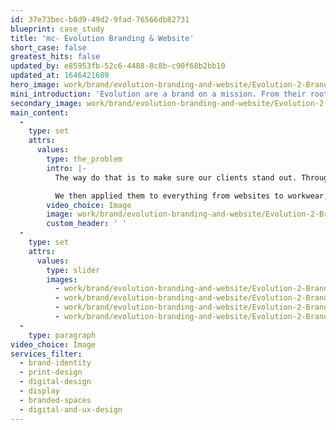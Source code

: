 ```yaml
---
id: 37e73bec-b8d9-49d2-9fad-76566db82731
blueprint: case_study
title: 'mc- Evolution Branding & Website'
short_case: false
greatest_hits: false
updated_by: e85953fb-52c6-4488-8c8b-c90f68b2bb10
updated_at: 1646421689
hero_image: work/brand/evolution-branding-and-website/Evolution-2-Brand-Full-Image-2732x1536-2.jpg
mini_introduction: 'Evolution are a brand on a mission. From their roots as a small start up, they came to Think! to turn them into a powerhouse of a brand in a short space of time.'
secondary_image: work/brand/evolution-branding-and-website/Evolution-2-Brand-Secondary-Image-896x597.jpg
main_content:
  -
    type: set
    attrs:
      values:
        type: the_problem
        intro: |-
          The way do that is to make sure our clients stand out. Through a combination of collaborative workshops and creative sessions at Think! we created a palette of distinctive assets to set Evolution apart from the crowd. 

          We then applied them to everything from websites to workwear, business cards to their vans. Their client list started to grow quickly, as well as the list of services they offer. Now a fully fledged full service contractor, Evolution show what you can do when you've got the confidence to build your business with a creative-led strategy.
        video_choice: Image
        image: work/brand/evolution-branding-and-website/Evolution-2-Brand-Large-927x522-2.jpg
        custom_header: ' '
  -
    type: set
    attrs:
      values:
        type: slider
        images:
          - work/brand/evolution-branding-and-website/Evolution-2-Brand-Small-740x416.25-1.jpg
          - work/brand/evolution-branding-and-website/Evolution-2-Brand-Small-740x416.25-2.jpg
          - work/brand/evolution-branding-and-website/Evolution-2-Brand-Small-740x416.25-4.jpg
          - work/brand/evolution-branding-and-website/Evolution-2-Brand-Large-927x522-bcard.jpg
  -
    type: paragraph
video_choice: Image
services_filter:
  - brand-identity
  - print-design
  - digital-design
  - display
  - branded-spaces
  - digital-and-ux-design
---
```

